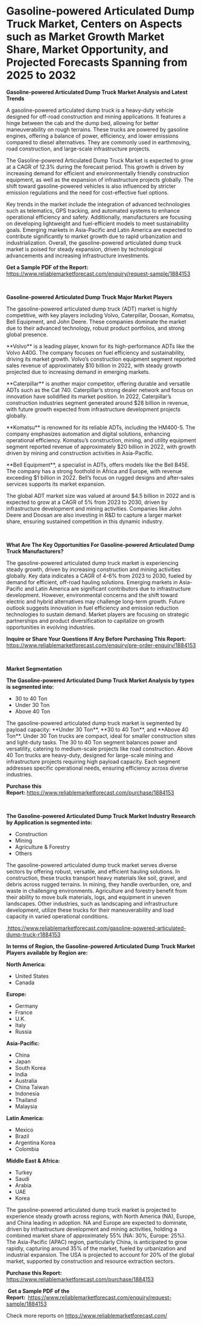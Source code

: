 <p><h1>Gasoline-powered Articulated Dump Truck Market, Centers on Aspects such as Market Growth Market Share, Market Opportunity, and Projected Forecasts Spanning from 2025 to 2032</h1></p><p><strong>Gasoline-powered Articulated Dump Truck Market Analysis and Latest Trends</strong></p>
<p><p>A gasoline-powered articulated dump truck is a heavy-duty vehicle designed for off-road construction and mining applications. It features a hinge between the cab and the dump bed, allowing for better maneuverability on rough terrains. These trucks are powered by gasoline engines, offering a balance of power, efficiency, and lower emissions compared to diesel alternatives. They are commonly used in earthmoving, road construction, and large-scale infrastructure projects.</p><p>The Gasoline-powered Articulated Dump Truck Market is expected to grow at a CAGR of 12.3% during the forecast period. This growth is driven by increasing demand for efficient and environmentally friendly construction equipment, as well as the expansion of infrastructure projects globally. The shift toward gasoline-powered vehicles is also influenced by stricter emission regulations and the need for cost-effective fuel options.</p><p>Key trends in the market include the integration of advanced technologies such as telematics, GPS tracking, and automated systems to enhance operational efficiency and safety. Additionally, manufacturers are focusing on developing lightweight and fuel-efficient models to meet sustainability goals. Emerging markets in Asia-Pacific and Latin America are expected to contribute significantly to market growth due to rapid urbanization and industrialization. Overall, the gasoline-powered articulated dump truck market is poised for steady expansion, driven by technological advancements and increasing infrastructure investments.</p></p>
<p><strong>Get a Sample PDF of the Report:&nbsp;</strong> <a href="https://www.reliablemarketforecast.com/enquiry/request-sample/1884153?utm_campaign=1108&utm_medium=2&utm_source=Github&utm_content=ia&utm_term=24012025&utm_id=gasoline-powered-articulated-dump-truck">https://www.reliablemarketforecast.com/enquiry/request-sample/1884153</a></p>
<p>&nbsp;</p>
<p><strong>Gasoline-powered Articulated Dump Truck Major Market Players</strong></p>
<p><p>The gasoline-powered articulated dump truck (ADT) market is highly competitive, with key players including Volvo, Caterpillar, Doosan, Komatsu, Bell Equipment, and John Deere. These companies dominate the market due to their advanced technology, robust product portfolios, and strong global presence.</p><p>**Volvo** is a leading player, known for its high-performance ADTs like the Volvo A40G. The company focuses on fuel efficiency and sustainability, driving its market growth. Volvo’s construction equipment segment reported sales revenue of approximately $10 billion in 2022, with steady growth projected due to increasing demand in emerging markets.</p><p>**Caterpillar** is another major competitor, offering durable and versatile ADTs such as the Cat 740. Caterpillar’s strong dealer network and focus on innovation have solidified its market position. In 2022, Caterpillar’s construction industries segment generated around $28 billion in revenue, with future growth expected from infrastructure development projects globally.</p><p>**Komatsu** is renowned for its reliable ADTs, including the HM400-5. The company emphasizes automation and digital solutions, enhancing operational efficiency. Komatsu’s construction, mining, and utility equipment segment reported revenue of approximately $20 billion in 2022, with growth driven by mining and construction activities in Asia-Pacific.</p><p>**Bell Equipment**, a specialist in ADTs, offers models like the Bell B45E. The company has a strong foothold in Africa and Europe, with revenue exceeding $1 billion in 2022. Bell’s focus on rugged designs and after-sales services supports its market expansion.</p><p>The global ADT market size was valued at around $4.5 billion in 2022 and is expected to grow at a CAGR of 5% from 2023 to 2030, driven by infrastructure development and mining activities. Companies like John Deere and Doosan are also investing in R&D to capture a larger market share, ensuring sustained competition in this dynamic industry.</p></p>
<p>&nbsp;</p>
<p><strong>What Are The Key Opportunities For Gasoline-powered Articulated Dump Truck Manufacturers?</strong></p>
<p><p>The gasoline-powered articulated dump truck market is experiencing steady growth, driven by increasing construction and mining activities globally. Key data indicates a CAGR of 4-6% from 2023 to 2030, fueled by demand for efficient, off-road hauling solutions. Emerging markets in Asia-Pacific and Latin America are significant contributors due to infrastructure development. However, environmental concerns and the shift toward electric and hybrid alternatives may challenge long-term growth. Future outlook suggests innovation in fuel efficiency and emission reduction technologies to sustain demand. Market players are focusing on strategic partnerships and product diversification to capitalize on growth opportunities in evolving industries.</p></p>
<p><strong>Inquire or Share Your Questions If Any Before Purchasing This Report:</strong> <a href="https://www.reliablemarketforecast.com/enquiry/pre-order-enquiry/1884153?utm_campaign=1108&utm_medium=2&utm_source=Github&utm_content=ia&utm_term=24012025&utm_id=gasoline-powered-articulated-dump-truck">https://www.reliablemarketforecast.com/enquiry/pre-order-enquiry/1884153</a></p>
<p>&nbsp;</p>
<p><strong>Market Segmentation</strong></p>
<p><strong>The Gasoline-powered Articulated Dump Truck Market Analysis by types is segmented into:</strong></p>
<p><ul><li>30 to 40 Ton</li><li>Under 30 Ton</li><li>Above 40 Ton</li></ul></p>
<p><p>The gasoline-powered articulated dump truck market is segmented by payload capacity: **Under 30 Ton**, **30 to 40 Ton**, and **Above 40 Ton**. Under 30 Ton trucks are compact, ideal for smaller construction sites and light-duty tasks. The 30 to 40 Ton segment balances power and versatility, catering to medium-scale projects like road construction. Above 40 Ton trucks are heavy-duty, designed for large-scale mining and infrastructure projects requiring high payload capacity. Each segment addresses specific operational needs, ensuring efficiency across diverse industries.</p></p>
<p><strong>Purchase this Report:&nbsp;</strong><a href="https://www.reliablemarketforecast.com/purchase/1884153?utm_campaign=1108&utm_medium=2&utm_source=Github&utm_content=ia&utm_term=24012025&utm_id=gasoline-powered-articulated-dump-truck">https://www.reliablemarketforecast.com/purchase/1884153</a></p>
<p>&nbsp;</p>
<p><strong>The Gasoline-powered Articulated Dump Truck Market Industry Research by Application is segmented into:</strong></p>
<p><ul><li>Construction</li><li>Mining</li><li>Agriculture & Forestry</li><li>Others</li></ul></p>
<p><p>The gasoline-powered articulated dump truck market serves diverse sectors by offering robust, versatile, and efficient hauling solutions. In construction, these trucks transport heavy materials like soil, gravel, and debris across rugged terrains. In mining, they handle overburden, ore, and waste in challenging environments. Agriculture and forestry benefit from their ability to move bulk materials, logs, and equipment in uneven landscapes. Other industries, such as landscaping and infrastructure development, utilize these trucks for their maneuverability and load capacity in varied operational conditions.</p></p>
<p><a href="https://www.reliablemarketforecast.com/gasoline-powered-articulated-dump-truck-r1884153?utm_campaign=1108&utm_medium=2&utm_source=Github&utm_content=ia&utm_term=24012025&utm_id=gasoline-powered-articulated-dump-truck">&nbsp;https://www.reliablemarketforecast.com/gasoline-powered-articulated-dump-truck-r1884153</a></p>
<p><strong>In terms of Region, the Gasoline-powered Articulated Dump Truck Market Players available by Region are:</strong></p>
<p>
    <p> <strong> North America: </strong>
        <ul>
            <li>United States</li>
            <li>Canada</li>
        </ul>
        </p> 
    <p> <strong> Europe: </strong>
        <ul>
            <li>Germany</li>
            <li>France</li>
            <li>U.K.</li>
            <li>Italy</li>
            <li>Russia</li>
        </ul>
        </p> 
    <p> <strong> Asia-Pacific: </strong>
        <ul>
            <li>China</li>
            <li>Japan</li>
            <li>South Korea</li>
            <li>India</li>
            <li>Australia</li>
            <li>China Taiwan</li>
            <li>Indonesia</li>
            <li>Thailand</li>
            <li>Malaysia</li>
        </ul>
        </p> 
    <p> <strong> Latin America: </strong>
        <ul>
            <li>Mexico</li>
            <li>Brazil</li>
            <li>Argentina Korea</li>
            <li>Colombia</li>
        </ul>
        </p> 
    <p> <strong> Middle East & Africa: </strong>
        <ul>
            <li>Turkey</li>
            <li>Saudi</li>
            <li>Arabia</li>
            <li>UAE</li>
            <li>Korea</li>
        </ul>
    </p>
    </p>
<p><p>The gasoline-powered articulated dump truck market is projected to experience steady growth across regions, with North America (NA), Europe, and China leading in adoption. NA and Europe are expected to dominate, driven by infrastructure development and mining activities, holding a combined market share of approximately 55% (NA: 30%, Europe: 25%). The Asia-Pacific (APAC) region, particularly China, is anticipated to grow rapidly, capturing around 35% of the market, fueled by urbanization and industrial expansion. The USA is projected to account for 20% of the global market, supported by construction and resource extraction sectors.</p></p>
<p><strong>Purchase this Report: </strong><a href="https://www.reliablemarketforecast.com/purchase/1884153?utm_campaign=1108&utm_medium=2&utm_source=Github&utm_content=ia&utm_term=24012025&utm_id=gasoline-powered-articulated-dump-truck">https://www.reliablemarketforecast.com/purchase/1884153</a></p>
<p>&nbsp;<strong>Get a Sample PDF of the Report:&nbsp;&nbsp;</strong><a href="https://www.reliablemarketforecast.com/enquiry/request-sample/1884153?utm_campaign=1108&utm_medium=2&utm_source=Github&utm_content=ia&utm_term=24012025&utm_id=gasoline-powered-articulated-dump-truck">https://www.reliablemarketforecast.com/enquiry/request-sample/1884153</a></p>
<p><strong></strong></p>
<p>Check more reports on <a href="https://www.reliablemarketforecast.com/?utm_campaign=1108&utm_medium=2&utm_source=Github&utm_content=ia&utm_term=24012025&utm_id=gasoline-powered-articulated-dump-truck">https://www.reliablemarketforecast.com/</a></p>
